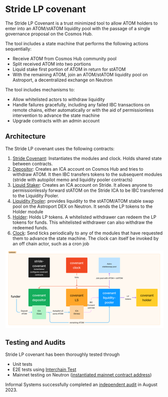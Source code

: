 # Stride LP covenant

The Stride LP Covenant is a trust minimized tool to allow ATOM holders to enter into an ATOM/stATOM liquidity pool with the passage of a single governance proposal on the Cosmos Hub. 

The tool includes a state machine that performs the following actions sequentially:
* Receive ATOM from Cosmos Hub community pool
* Split received ATOM into two portions 
* Liquid stake first portion of ATOM in return for stATOM
* With the remaining ATOM, join an ATOM/stATOM liquidity pool on Astroport, a decentralized exchange on Neutron

The tool includes mechanisms to:
* Allow whitelisted actors to withdraw liquidity
* Handle failures gracefully, including any failed IBC transactions on remote chains, either automatically or with the aid of permissionless intervention to advance the state machine
* Upgrade contracts with an admin account

## Architecture

The Stride LP covenant uses the following contracts:

1. [Stride Covenant](../contracts/covenant): Instantiates the modules and clock. Holds shared state between contracts.
2. [Depositor](../contracts/depositor/): Creates an ICA account on Cosmos Hub and tries to withdraw ATOM. It then IBC transfers tokens to the subsequent modules (stride with autopilot memo and liquidity pooler contracts)
3. [Liquid Staker](../contracts/ls/): Creates an ICA account on Stride. It allows anyone to permissionlessly forward stATOM on the Stride ICA to be IBC transferred to the Liquidity Pooler.
4. [Liquidity Pooler](../contracts/lper/): provides liquidity to the stATOM/ATOM stable swap pool on the Astroport DEX on Neutron. It sends the LP tokens to the Holder module
5. [Holder](../contracts/holder/): Holds LP tokens. A whitelisted withdrawer can redeem the LP tokens for funds. This whitelisted withdrawer can also withdraw the redeemed funds.
6. [Clock](../contracts/clock/): Send ticks periodically to any of the modules that have requested them to advance the state machine. The clock can itself be invoked by an off chain actor, such as a cron job

![](stride-contracts-overview.png)

## Testing and Audits
Stride LP covenant has been thoroughly tested through
* Unit tests
* E2E tests using [Interchain Test](tests/interchaintest/ics_test.go)
* Mainnet testing on Neutron ([instantiated mainnet contract address](https://neutron.celat.one/neutron-1/contracts/neutron1h9ysm943hnyhhvqglemjcx8tr4j5wkc6q3d6r0vqkg9004rujctsd60zqh))

Informal Systems successfully completed an [independent audit](./17-08-2023-informal-timewave-covenants-audit.pdf) in August 2023.